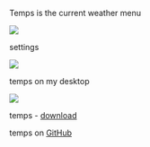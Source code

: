 Temps is the current weather menu

<img src="https://skandyns.github.io/img/temps.png"/>

settings

<img src="https://skandyns.github.io/img/temps2.png"/>

temps on my desktop

<img src="https://skandyns.github.io/img/temps3.png"/>

temps - <a href="https://jackd248.github.io/temps/" target="_blank">download</a>

temps on <a href="https://github.com/jackd248/temps" target="_blank">GitHub</a>
